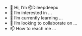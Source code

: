 - 👋 Hi, I’m @Dileepdeepu
- 👀 I’m interested in ...
- 🌱 I’m currently learning ...
- 💞️ I’m looking to collaborate on ...
- 📫 How to reach me ...

<!---
Dileepdeppu/Dileepdeppu is a ✨ special ✨ repository because its `README.md` (this file) appears on your GitHub profile.
You can click the Preview link to take a look at your changes.
--->
